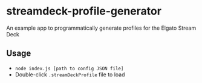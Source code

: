 # streamdeck-profile-generator
An example app to programmatically generate profiles for the Elgato Stream Deck

## Usage
- `node index.js [path to config JSON file]`
- Double-click `.streamDeckProfile` file to load
